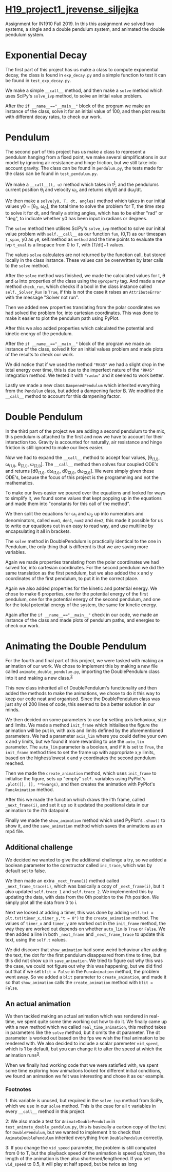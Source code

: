 # [H19_project1_jrevense_siljejka](https://github.uio.no/IN1910/H19_project1_jrevense_siljejka)

Assignment for IN1910 Fall 2019. In this this assignment we solved two systems, a single and a double pendulum system, and animated the double pendulum system.

# Exponential Decay

The first part of this project has us make a class to compute exponential decay, the class is found in `exp_decay.py` and a simple function to test it can be found in `test_exp_decay.py`.

We make a simple `__call__` method, and then make a `solve` method which uses SciPy's `solve_ivp` method, to solve an initial value problem.

After the `if __name__=="__main__"` block of the program we make an instance of the class, solve it for an initial value of 100, and then plot results with different decay rates, to check our work.

# Pendulum

The second part of this project has us make a class to represent a pendulum hanging from a fixed point, we make several simplifications in our model by ignoring air resistance and hinge friction, but we still take into account gravity. The class can be found in `pendulum.py`, the tests made for the class can be found in `test_pendulum.py`.

We make a `__call__(t, u)` method which takes in t<sup>[1](#footnote1)</sup>, and the pendulums current position &theta;<sub>i</sub> and velocity &omega;<sub>i</sub>, and returns d&theta;<sub>i</sub>/dt and d&omega;<sub>i</sub>/dt.

We then make a `solve(y0, T, dt, angles)` method which takes in our initial values y0 = [&theta;<sub>0</sub>, &omega;<sub>0</sub>], the total time to solve the problem for T, the time step to solve it for dt, and finally a string angles, which has to be either "rad" or "deg", to indicate whether y0 has been input in radians or degrees.

The `solve` method then utilises SciPy's `solve_ivp` method to solve our initial value problem with `self.__call__` as our function `fun`, (0,T) as our timespan `t_span`, y0 as `y0`, self.method as `method` and the time points to evaluate the ivp `t_eval` is a linspace from 0 to T, with (T/dt)+1 values.

The values `solve` calculates are not returned by the function call, but stored locally in the class instance. These values can be overwritten by later calls to the `solve` method.

After the `solve` method was finished, we made the calculated values for t, &theta; and &omega; into properties of the class using the `@property` tag. And made a new method `check_run`, which checks if a bool in the class instance called `self._Solver_Run` is `True`, if this is not the case it raises an `AttributeError` with the message "Solver not run".

Then we added new properties translating from the polar coordinates we had solved the problem for, into cartesian coordinates. This was done to make it easier to plot the pendulum path using PyPlot.

After this we also added properties which calculated the potential and kinetic energy of the pendulum.

After the `if __name__=="__main__"` block of the program we made an instance of the class, solved it for an initial values problem and made plots of the results to check our work.

We did notice that if we used the method `"RK45"` we had a slight drop in the total energy over time, this is due to the imperfect nature of the `"RK45"` integration method. We tested it with `"radau"` and it seemed to work better.

Lastly we made a new class `DampenedPendulum` which inherited everything from the `Pendulum` class, but added a dampening factor B. We modified the `__call__` method to account for this dampening factor.

# Double Pendulum

In the third part of the project we are adding a second pendulum to the mix, this pendulum is attached to the first and now we have to account for their interaction too. Gravity is accounted for naturally, air resistance and hinge friction is still ignored to make our lives easier.

Now we had to expand the `__call__` method to accept four values, [&theta;<sub>(1,i)</sub>, &omega;<sub>(1,i)</sub>, &theta;<sub>(2,i)</sub>, &omega;<sub>(2,i)</sub>]. The `__call__` method then solves four coupled ODE's and returns [d&theta;<sub>(1,i)</sub>, d&omega;<sub>(1,i)</sub>, d&theta;<sub>(2,i)</sub>, d&omega;<sub>(2,i)</sub>]. We were simply given these ODE's, because the focus of this project is the programming and not the mathematics.

To make our lives easier we poured over the equations and looked for ways to simplify it, we found some values that kept popping up in the equations and made them into "constants for this call of the method".

We then split the equations for &omega;<sub>1</sub> and &omega;<sub>2</sub> up into numerators and denominators, called `num1`, `den1`, `num2` and `den2`, this made it possible for us to write our equations out in an easy to read way, and use multiline by encapsulating it all in brackets.

The `solve` method in DoublePendulum is practically identical to the one in Pendulum, the only thing that is different is that we are saving more variables.

Again we made properties translating from the polar coordinates we had solved for, into cartesian coordinates. For the second pendulum we did the same translation as the first pendulum, but we also added the x and y coordinates of the first pendulum, to put it in the correct place.

Again we also added properties for the kinetic and potential energy. We chose to make 6 properties, one for the potential energy of the first pendulum, one for the potential energy of the second pendulum, and one for the total potential energy of the system, the same for kinetic energy.

Again after the `if __name__=="__main__"` check in our code, we made an instance of the class and made plots of pendulum paths, and energies to check our work.

# Animating the Double Pendulum

For the fourth and final part of this project, we were tasked with making an animation of our work. We chose to implement this by making a new file called `animate_double_pendulum.py`, importing the DoublePendulum class into it and making a new class.<sup>[2](#footnote2)</sup>

This new class inherited all of DoublePendulum's functionality and then added the methods to make the animations, we chose to do it this way to keep our code neat and organised. Since the DoublePendulum class was just shy of 200 lines of code, this seemed to be a better solution in our minds.

We then decided on some parameters to use for setting axis behaviour, size and limits. We made a method `init_frame` which initialises the figure the animation will be put in, with axis and limits defined by the aforementioned parameters. We had a parameter `axis_lim` where you could define your own x and y limits, but we found it more rewarding to use the `auto_lim` parameter. The `auto_lim` parameter is a boolean, and if it is set to `True`, the `init_frame` method tries to set the frame up with appropriate x,y limits, based on the highest/lowest x and y coordinates the second pendulum reached.

Then we made the `create_animation` method, which uses `init_frame` to initialise the figure, sets up "empty" `self.` variables using PyPlot's `.plot([], [], **kwargs)`, and then creates the animation with PyPlot's `FuncAnimation` method.

After this we made the function which draws the i'th frame, called `_next_frame(i)`, and set it up so it updated the positional data in our animation to the i'th datapoint.

Finally we made the `show_animation` method which used PyPlot's `.show()` to show it, and the `save_animation` method which saves the animations as an mp4 file.

## Additional challenge

We decided we wanted to give the additional challenge a try, so we added a boolean parameter to the constructor called `inc_trace`, which was by default set to false.

We then made an extra `_next_frame(i)` method called `_next_frame_trace(i)`, which was basically a copy of `_next_frame(i)`, but it also updated `self.trace_1` and `self.trace_2`. We implemented this by updating the data, with data from the 0th position to the i'th position. We simply plot all the data from 0 to i.

Next we looked at adding a timer, this was done by adding `self.txt = plt.txt(timer_x,timer_y,"t = 0")` to the `create_animation` method. The values of `timer_x` and `timer_y` are worked out in the `init_frame` method, the way they are worked out depends on whether `auto_lim` is `True` or `False`. We then added a line in both `_next_frame` and `_next_frame_trace` to update this text, using the `self.t` values.

We did discover that `show_animation` had some weird behaviour after adding the text, the dot for the first pendulum disappeared from time to time, but this did not show up in `save_animation`. We tried to figure out why this was the case, we could not figure out why this was happening, but we did find out that if we set `blit = False` in the `FuncAnimation` method, the problem went away. So we added a `blit` parameter to `create_animation`, and made it so that `show_animation` calls the `create_animation` method with `blit = False`.

## An actual animation

We then tackled making an actual animation which was rendered in real-time, we spent quite some time working out how to do it. We finally came up with a new method which we called `real_time_animation`, this method takes in parameters like the `solve` method, but it omits the dt parameter. The dt parameter is worked out based on the fps we wish the final animation to be rendered with. We also decided to include a scalar paremeter `vid_speed`, which is 1 by default, but you can change it to alter the speed at which the animation runs<sup>[3](#footnote3)</sup>.

When we finally had working code that we were satisfied with, we spent some time exploring how animations looked for different initial conditions, we found an animation we felt was interesting and chose it as our example.

### Footnotes
<a name="footnote1">1</a>: this variable is unused, but required in the `solve_ivp` method from SciPy, which we use in our `solve` method. This is the case for all `t` variables in every `__call__` method in this project.

<a name="footnote2">2</a>: We also made a test for `AnimateDoublePendulum` in `test_animate_double_pendulum.py`, this is basically a carbon copy of the test for `DoublePendulum`, but we wanted to implement it to check that `AnimateDoublePendulum` inherited everything from `DoublePendulum` correctly.

<a name="footnote3">3</a>: If you change the `vid_speed` parameter, the problem is still computed from 0 to T, but the playback speed of the animation is speed up/down, the length of the animation is then also shortened/lengthened. If you set `vid_speed` to 0.5, it will play at half speed, but be twice as long
